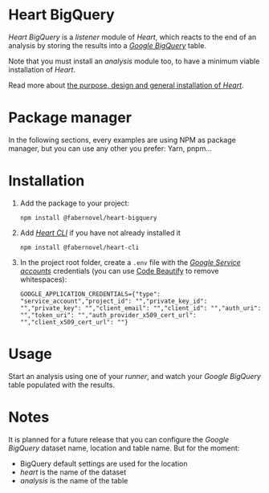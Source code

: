 # Heart BigQuery

_Heart BigQuery_ is a _listener_ module of _Heart_, which reacts to the end of an analysis by storing the results into a _[Google BigQuery](https://cloud.google.com/bigquery/)_ table.

Note that you must install an _analysis_ module too, to have a minimum viable installation of _Heart_.

Read more about [the purpose, design and general installation of _Heart_](https://gitlab.com/fabernovel/heart/-/blob/master/README.md).

# Package manager

In the following sections, every examples are using NPM as package manager, but you can use any other you prefer: Yarn, pnpm...

# Installation

1. Add the package to your project:

    ```shell
    npm install @fabernovel/heart-bigquery
    ```

2. Add _[Heart CLI](https://www.npmjs.com/package/@fabernovel/heart-cli)_ if you have not already installed it

    ```shell
    npm install @fabernovel/heart-cli
    ```

3. In the project root folder, create a `.env` file with the [_Google Service accounts_](https://cloud.google.com/docs/authentication/getting-started#creating_a_service_account) credentials (you can use [Code Beautify](https://codebeautify.org/remove-extra-spaces) to remove whitespaces):

    ```dotenv
    GOOGLE_APPLICATION_CREDENTIALS={"type": "service_account","project_id": "","private_key_id": "","private_key": "","client_email": "","client_id": "","auth_uri": "","token_uri": "","auth_provider_x509_cert_url": "","client_x509_cert_url": ""}
    ```

# Usage

Start an analysis using one of your _runner_, and watch your _Google BigQuery_ table populated with the results.

# Notes

It is planned for a future release that you can configure the _Google BigQuery_ dataset name, location and table name. But for the moment:

* BigQuery default settings are used for the location
* _heart_ is the name of the dataset
* _analysis_ is the name of the table
